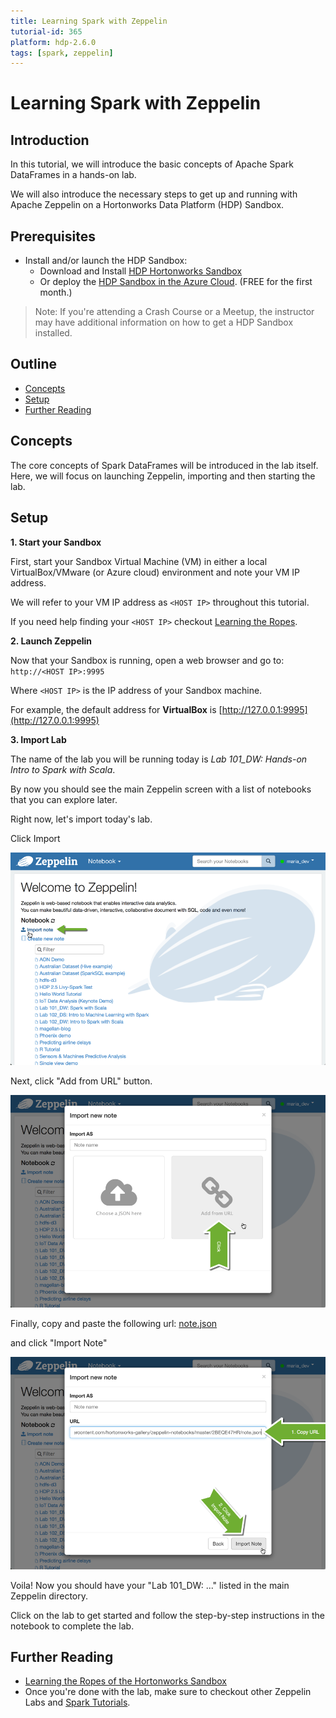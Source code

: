 ```yaml
---
title: Learning Spark with Zeppelin
tutorial-id: 365
platform: hdp-2.6.0
tags: [spark, zeppelin]
---
```


# Learning Spark with Zeppelin

## Introduction

In this tutorial, we will introduce the basic concepts of Apache Spark DataFrames in a hands-on lab.

We will also introduce the necessary steps to get up and running with Apache Zeppelin on a Hortonworks Data Platform (HDP) Sandbox.

## Prerequisites

-   Install and/or launch the HDP Sandbox:
    -   Download and Install [HDP Hortonworks Sandbox](https://hortonworks.com/products/hortonworks-sandbox/#install)
    -   Or deploy the [HDP Sandbox in the Azure Cloud](https://hortonworks.com/hadoop-tutorial/deploying-hortonworks-sandbox-on-microsoft-azure/). (FREE for the first month.)

> Note: If you're attending a Crash Course or a Meetup, the instructor may have additional information on how to get a HDP Sandbox installed.

## Outline

-   [Concepts](#concepts)
-   [Setup](#setup)
-   [Further Reading](#further-reading)

## Concepts

The core concepts of Spark DataFrames will be introduced in the lab itself. Here, we will focus on launching Zeppelin, importing and then starting the lab.

## Setup

**1. Start your Sandbox**

First, start your Sandbox Virtual Machine (VM) in either a local VirtualBox/VMware (or Azure cloud) environment and note your VM IP address.

We will refer to your VM IP address as `<HOST IP>` throughout this tutorial.

If you need help finding your `<HOST IP>` checkout [Learning the Ropes](https://hortonworks.com/hadoop-tutorial/learning-the-ropes-of-the-hortonworks-sandbox/#learn-host-address-environment).

**2. Launch Zeppelin**

Now that your Sandbox is running, open a web browser and go to: `http://<HOST IP>:9995`

Where `<HOST IP>` is the IP address of your Sandbox machine.

For example, the default address for **VirtualBox** is [http://127.0.0.1:9995](http://127.0.0.1:9995)

**3. Import Lab**

The name of the lab you will be running today is *Lab 101_DW: Hands-on Intro to Spark with Scala*.

By now you should see the main Zeppelin screen with a list of notebooks that you can explore later.

Right now, let's import today's lab.

Click Import

![scr4-import](assets/scr4-import.png)

Next, click "Add from URL" button.

![src7-click-url](assets/scr7-click-url.png)

Finally, copy and paste the following url: [note.json](assets/note.json)

and click "Import Note"

![src8-import-url](assets/scr8-import-url.png)

Voila! Now you should have your "Lab 101_DW: ..." listed in the main Zeppelin directory.

Click on the lab to get started and follow the step-by-step instructions in the notebook to complete the lab.

## Further Reading

-   [Learning the Ropes of the Hortonworks Sandbox](https://hortonworks.com/hadoop-tutorial/learning-the-ropes-of-the-hortonworks-sandbox/)
-   Once you're done with the lab, make sure to checkout other Zeppelin Labs and [Spark Tutorials](https://hortonworks.com/hadoop/spark/#tutorials).
